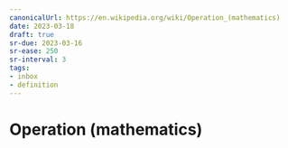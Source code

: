 ```yaml
---
canonicalUrl: https://en.wikipedia.org/wiki/Operation_(mathematics)
date: 2023-03-18
draft: true
sr-due: 2023-03-16
sr-ease: 250
sr-interval: 3
tags:
- inbox
- definition
---
```


# Operation (mathematics)